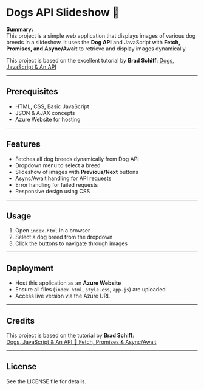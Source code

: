 # Dogs API Slideshow 🐶

**Summary:**  
This project is a simple web application that displays images of various dog breeds in a slideshow. It uses the **Dog API** and JavaScript with **Fetch, Promises, and Async/Await** to retrieve and display images dynamically.

This project is based on the excellent tutorial by **Brad Schiff**: [Dogs, JavaScript & An API](https://www.youtube.com/watch?v=6FOq4cUdH8k)

---

## **Prerequisites**

- HTML, CSS, Basic JavaScript
- JSON & AJAX concepts
- Azure Website for hosting

---

## **Features**

- Fetches all dog breeds dynamically from Dog API
- Dropdown menu to select a breed
- Slideshow of images with **Previous/Next** buttons
- Async/Await handling for API requests
- Error handling for failed requests
- Responsive design using CSS

---

## **Usage**

1. Open `index.html` in a browser
2. Select a dog breed from the dropdown
3. Click the buttons to navigate through images

---

## **Deployment**

- Host this application as an **Azure Website**
- Ensure all files (`index.html`, `style.css`, `app.js`) are uploaded
- Access live version via the Azure URL

---

## **Credits**

This project is based on the tutorial by **Brad Schiff**:  
[Dogs, JavaScript & An API 🐶 Fetch, Promises & Async/Await](https://www.youtube.com/watch?v=6FOq4cUdH8k)

---

## **License**

See the LICENSE file for details.
